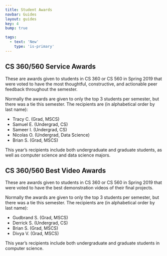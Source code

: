 ```yaml
---
title: Student Awards
navbar: Guides
layout: guides
key: 4
bump: true

tags:
  - text: 'New'
    type: 'is-primary'
---
```


## CS 360/560 Service Awards

These are awards given to students in CS 360 or CS 560 in Spring 2019 that were voted to have the most thoughtful, constructive, and actionable peer feedback throughout the semester.

Normally the awards are given to only the top 3 students per semester, but there was a tie this semester. The recipients are (in alphabetical order by last name):

  - Tracy C. (Grad, MSCS)
  - Samuel E. (Undergrad, CS)
  - Sameer I. (Undergrad, CS)
  - Nicolas O. (Undergrad, Data Science)
  - Brian S. (Grad, MSCS)

This year’s recipients include both undergraduate and graduate students, as well as computer science and data science majors.

## CS 360/560 Best Video Awards

These are awards given to students in CS 360 or CS 560 in Spring 2019 that were voted to have the best demonstration videos of their final projects.

Normally the awards are given to only the top 3 students per semester, but there was a tie this semester. The recipients are (in alphabetical order by last name):

- Gudbrand S. (Grad, MSCS)
- Derrick S. (Undergrad, CS)
- Brian S. (Grad, MSCS)
- Divya V. (Grad, MSCS)

This year’s recipients include both undergraduate and graduate students in computer science.
